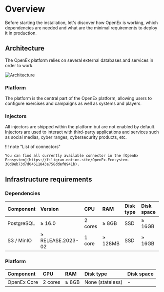 # Overview

Before starting the installation, let's discover how OpenEx is working, which dependencies are needed and what are the minimal requirements to deploy it in production.

## Architecture

The OpenEx platform relies on several external databases and services in order to work.

![Architecture](assets/openex_stack.png)

### Platform

The platform is the central part of the OpenEx platform, allowing users to configure exercises and campaigns as well as systems and players.

### Injectors

All injectors are shipped within the platform but are not enabled by default. Injectors are used to interact with third-party applications and services such as social medias, cyber ranges, cybersecurity products, etc.

!!! note "List of connectors"

    You can find all currently available connector in the [OpenEx Ecosystem](https://filigran.notion.site/OpenEx-Ecosystem-30d8eb73d7d04611843e758ddef8941b).

## Infrastructure requirements

### Dependencies

| Component   | Version            | CPU       | RAM          | Disk type                    | Disk space      |
|:------------|:-------------------|:----------| :----------- | :--------------------------- | :-------------- |
| PostgreSQL  | ≥ 16.0            | 2 cores   | ≥ 8GB        | SSD                          | ≥ 16GB          |
| S3 / MinIO  | ≥ RELEASE.2023-02 | 1 core    | ≥ 128MB      | SSD                          | ≥ 16GB          |

### Platform

| Component   | CPU         | RAM          | Disk type                         | Disk space      |
|:------------| :---------- | :----------- | :-------------------------------- | :-------------- |
| OpenEx Core | 2 cores     | ≥ 8GB        | None (stateless)                  | -               |
